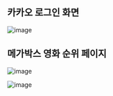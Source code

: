 ## 카카오 로그인 화면
![image](https://github.com/user-attachments/assets/717f7258-8919-423a-b7ad-ec75d63b2416)

## 메가박스 영화 순위 페이지
![image](https://github.com/user-attachments/assets/97b89a40-e9b5-4c8d-8d84-c0a6eb0ae511)

![image](https://github.com/user-attachments/assets/940ea05f-6e81-4c0c-88b8-b68b72843bb1)

